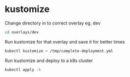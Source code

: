 # kustomize


Change directory in to correct overlay eg. dev
```bash
cd overlays/dev
```

Run kustomize for that overlay and save it for better times
```bash
kubectl kustomize > /tmp/complete-deployment.yml
```
Run kustomize and deploy to a k8s cluster

```bash
kubectl apply -k
```
